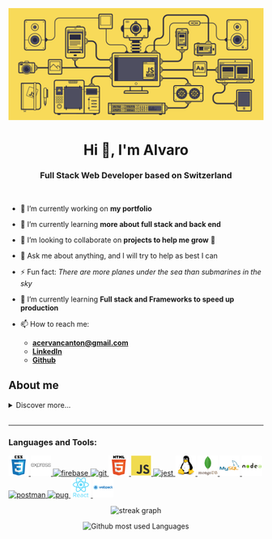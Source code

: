 ![](/src/img/javascript.gif)

<h1 align="center">Hi 👋, I'm Alvaro</h1>
<h3 align="center">Full Stack Web Developer based on Switzerland</h3>

<br>

- 🔭 I’m currently working on **my portfolio**

- 🌱 I’m currently learning **more about full stack and back end**

- 👯 I’m looking to collaborate on **projects to help me grow** 🌱

- 💬 Ask me about anything, and I will try to help as best I can

- ⚡ Fun fact: _There are more planes under the sea than submarines in the sky_

- 🌱 I’m currently learning **Full stack and Frameworks to speed up production**

- 📫 How to reach me:
  - **acervancanton@gmail.com**
  - **[LinkedIn](https://www.linkedin.com/in/alvaro-cervan-canton-1085551b3/)**
  - **[Github](https://github.com/JackGraymer)**

## About me

<details>
<summary>Discover more... </summary>

### 🔥 Motivation

Computers always attracted my attention, all the information and endless content, programs and games to discover was amazing.
After a while it became a common thing to think about (without any technical knowledge) how I would have done it, this game is missing this, this webpage misses that feature etc.

So it was more and more exciting to have the skills to one day, be able to make those changes or create something from scratch.

> The programmers of tomorrow are the _wizards of the future_.

> It is the closest thing we have to **super powers**.

<br>

### 🖥️ The Web Developer Way

As a kid I always loved videogames and computers, but also outdoors and sports.
I finally decided to go for a Sport Science degree and a Masters in Education and Teaching.

Had my time and experience as a teacher, and it was wonderful, a bit stresful but other than that pretty enjoyable and rewarding.

After deciding to move abroad to 🇨🇭 **Switzweland**, I started a journey to teach myself **Full Stack Web Development**, and found an amazing open source curriculum: [The Odin Project](https://www.theodinproject.com/dashboard)

That was early 2022, and after a bit more than a year of studying, reading, watching and following tutorials and doing some projects, I have finally finished the curriculum and ready to move on to the industry.

<br>

### 🔨 Jack of All Trades

As mentioned before, I got a Bachelor's and Master's degree and self education in Web Development.
But even before that, I have been so many things...
My entire adult life has beeen full of part-time and summer touching **a lot of areas**, here are some of those:

- Open Source contributor
- Physical Education Teacher
- Software translator
- Construction worker
- Swimming instructor
- Bike mechanic
- Kitchen help

And then some more. It was a incredible and bumpy ride, but now it's time to settle down in something more creative and specific.
And none of those have been wasted time, in every one I have learnt valuable lessons and skills that brought me to be who I am today

</details>
<br>

---

<h3 align="left">Languages and Tools:</h3>
<p align="left"> <a href="https://www.w3schools.com/css/" target="_blank" rel="noreferrer"> <img src="https://raw.githubusercontent.com/devicons/devicon/master/icons/css3/css3-original-wordmark.svg" alt="css3" width="40" height="40"/> </a> <a href="https://expressjs.com" target="_blank" rel="noreferrer"> <img src="https://raw.githubusercontent.com/devicons/devicon/master/icons/express/express-original-wordmark.svg" alt="express" width="40" height="40"/> </a> <a href="https://firebase.google.com/" target="_blank" rel="noreferrer"> <img src="https://www.vectorlogo.zone/logos/firebase/firebase-icon.svg" alt="firebase" width="40" height="40"/> </a> <a href="https://git-scm.com/" target="_blank" rel="noreferrer"> <img src="https://www.vectorlogo.zone/logos/git-scm/git-scm-icon.svg" alt="git" width="40" height="40"/> </a> <a href="https://www.w3.org/html/" target="_blank" rel="noreferrer"> <img src="https://raw.githubusercontent.com/devicons/devicon/master/icons/html5/html5-original-wordmark.svg" alt="html5" width="40" height="40"/> </a> <a href="https://developer.mozilla.org/en-US/docs/Web/JavaScript" target="_blank" rel="noreferrer"> <img src="https://raw.githubusercontent.com/devicons/devicon/master/icons/javascript/javascript-original.svg" alt="javascript" width="40" height="40"/> </a> <a href="https://jestjs.io" target="_blank" rel="noreferrer"> <img src="https://www.vectorlogo.zone/logos/jestjsio/jestjsio-icon.svg" alt="jest" width="40" height="40"/> </a> <a href="https://www.linux.org/" target="_blank" rel="noreferrer"> <img src="https://raw.githubusercontent.com/devicons/devicon/master/icons/linux/linux-original.svg" alt="linux" width="40" height="40"/> </a> <a href="https://www.mongodb.com/" target="_blank" rel="noreferrer"> <img src="https://raw.githubusercontent.com/devicons/devicon/master/icons/mongodb/mongodb-original-wordmark.svg" alt="mongodb" width="40" height="40"/> </a> <a href="https://www.mysql.com/" target="_blank" rel="noreferrer"> <img src="https://raw.githubusercontent.com/devicons/devicon/master/icons/mysql/mysql-original-wordmark.svg" alt="mysql" width="40" height="40"/> </a> <a href="https://nodejs.org" target="_blank" rel="noreferrer"> <img src="https://raw.githubusercontent.com/devicons/devicon/master/icons/nodejs/nodejs-original-wordmark.svg" alt="nodejs" width="40" height="40"/> </a> <a href="https://postman.com" target="_blank" rel="noreferrer"> <img src="https://www.vectorlogo.zone/logos/getpostman/getpostman-icon.svg" alt="postman" width="40" height="40"/> </a> <a href="https://pugjs.org" target="_blank" rel="noreferrer"> <img src="https://cdn.worldvectorlogo.com/logos/pug.svg" alt="pug" width="40" height="40"/> </a> <a href="https://reactjs.org/" target="_blank" rel="noreferrer"> <img src="https://raw.githubusercontent.com/devicons/devicon/master/icons/react/react-original-wordmark.svg" alt="react" width="40" height="40"/> </a> <a href="https://webpack.js.org" target="_blank" rel="noreferrer"> <img src="https://raw.githubusercontent.com/devicons/devicon/d00d0969292a6569d45b06d3f350f463a0107b0d/icons/webpack/webpack-original-wordmark.svg" alt="webpack" width="40" height="40"/> </a> </p>

<div align="center">
  <img src="https://streak-stats.demolab.com?user=jackgraymer&locale=en&mode=daily&theme=dark&hide_border=false&border_radius=5&order=3" height="220" alt="streak graph" alt = 'Github Statistics' />
</div>

<p align="center">
    <img src="https://github-readme-stats.vercel.app/api/top-langs?username=jackgraymer&show_icons=true&locale=en&layout=donut&theme=dark&hide_border=false&border_radius=5&order=3" alt="Github most used Languages" swidth="300" />
</p>
